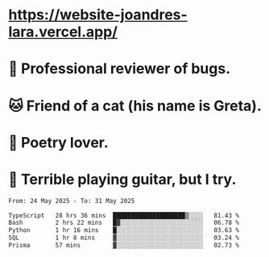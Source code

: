 # https://website-joandres-lara.vercel.app/
# 🐛 Professional reviewer of bugs.
# 🐱 Friend of a cat (his name is Greta).
# 📜 Poetry lover.
# 🎸 Terrible playing guitar, but I try.

<!--START_SECTION:waka-->

```txt
From: 24 May 2025 - To: 31 May 2025

TypeScript   28 hrs 36 mins  ████████████████████▒░░░░   81.43 %
Bash         2 hrs 22 mins   █▓░░░░░░░░░░░░░░░░░░░░░░░   06.78 %
Python       1 hr 16 mins    █░░░░░░░░░░░░░░░░░░░░░░░░   03.63 %
SQL          1 hr 8 mins     ▓░░░░░░░░░░░░░░░░░░░░░░░░   03.24 %
Prisma       57 mins         ▓░░░░░░░░░░░░░░░░░░░░░░░░   02.73 %
```

<!--END_SECTION:waka-->
